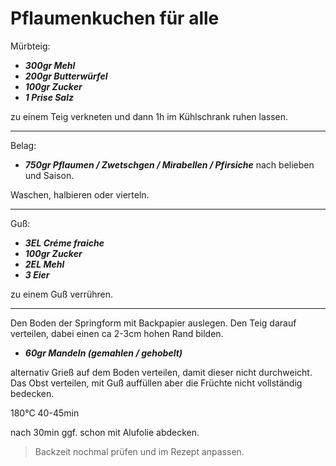 # Pflaumenkuchen für alle

Mürbteig:

+ ***300gr Mehl***
+ ***200gr Butterwürfel***
+ ***100gr Zucker***
+ ***1 Prise Salz***

zu einem Teig verkneten und dann
1h im Kühlschrank ruhen lassen.

---
Belag:

+ ***750gr Pflaumen / Zwetschgen / Mirabellen / Pfirsiche***
nach belieben und Saison.

Waschen, halbieren oder vierteln.

---
Guß:

+ ***3EL Créme fraiche***
+ ***100gr Zucker***
+ ***2EL Mehl***
+ ***3 Eier***

zu einem Guß verrühren.

---
Den Boden der Springform mit Backpapier auslegen. Den Teig darauf verteilen, dabei einen ca 2-3cm hohen Rand bilden.

+ ***60gr Mandeln (gemahlen / gehobelt)***

alternativ Grieß
auf dem Boden verteilen, damit dieser nicht durchweicht.
Das Obst verteilen, mit Guß auffüllen aber die Früchte nicht vollständig bedecken.

180°C 40-45min

nach 30min ggf. schon mit Alufolie abdecken.

> Backzeit nochmal prüfen und im Rezept anpassen.
